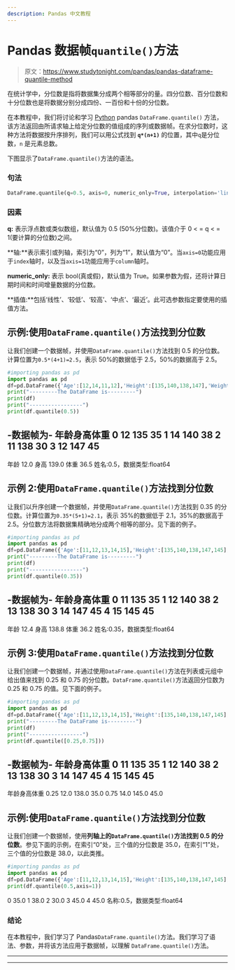 ```yaml
---
description: Pandas 中文教程
---
```


# Pandas 数据帧`quantile()`方法

> 原文：<https://www.studytonight.com/pandas/pandas-dataframe-quantile-method>

在统计学中，分位数是指将数据集分成两个相等部分的量。四分位数、百分位数和十分位数也是将数据分别分成四份、一百份和十份的分位数。

在本教程中，我们将讨论和学习 [Python](https://www.studytonight.com/python/getting-started-with-python) pandas `DataFrame.quantile()` 方法，该方法返回由所请求轴上给定分位数的值组成的序列或数据帧。在求分位数时，这种方法将数据按升序排列，我们可以用公式找到 **`q*(n+1)`** 的位置，其中`q`是分位数，`n` 是元素总数。

下图显示了`DataFrame.quantile()`方法的语法。

### 句法

```py
DataFrame.quantile(q=0.5, axis=0, numeric_only=True, interpolation='linear')
```

### 因素

**q:** 表示浮点数或类似数组，默认值为 0.5 (50%分位数)。该值介于 0 < = q < = 1(要计算的分位数)之间。

**轴:**表示索引或列轴，索引为“0”，列为“1”，默认值为“0”。当`axis=0`功能应用于`index`轴时，以及当`axis=1`功能应用于`column`轴时。

**numeric_only:** 表示 bool(真或假)，默认值为 True。如果参数为假，还将计算日期时间和时间增量数据的分位数。

**插值:**包括‘线性’、‘较低’、‘较高’、‘中点’、‘最近’。此可选参数指定要使用的插值方法。

## 示例:使用`DataFrame.quantile()`方法找到分位数

让我们创建一个数据帧，并使用`DataFrame.quantile()`方法找到 0.5 的分位数。计算位置为`0.5*(4+1)=2.5`，表示 50%的数据低于 2.5，50%的数据高于 2.5。

```py
#importing pandas as pd
import pandas as pd
df=pd.DataFrame({'Age':[12,14,11,12],'Height':[135,140,138,147],'Weight':[35,38,30,45]})
print("---------The DataFrame is---------")
print(df)
print("-----------------")
print(df.quantile(0.5))
```

-数据帧为-
年龄身高体重
0 12 135 35
1 14 140 38
2 11 138 30
3 12 147 45
-
年龄 12.0
身高 139.0
体重 36.5
姓名:0.5，数据类型:float64

## 示例 2:使用`DataFrame.quantile()`方法找到分位数

让我们以升序创建一个数据帧，并使用`DataFrame.quantile()`方法找到 0.35 的分位数。计算位置为`0.35*(5+1)=2.1`，表示 35%的数据低于 2.1，35%的数据高于 2.5。分位数方法将数据集精确地分成两个相等的部分。见下面的例子。

```py
#importing pandas as pd
import pandas as pd
df=pd.DataFrame({'Age':[11,12,13,14,15],'Height':[135,140,138,147,145],'Weight':[35,38,30,45,45]})
print("---------The DataFrame is---------")
print(df)
print("-----------------")
print(df.quantile(0.35))
```

-数据帧为-
年龄身高体重
0 11 135 35
1 12 140 38
2 13 138 30
3 14 147 45
4 15 145 45
-
年龄 12.4
身高 138.8
体重 36.2
姓名:0.35，数据类型:float64

## 示例 3:使用`DataFrame.quantile()`方法找到分位数

让我们创建一个数据帧，并通过使用`DataFrame.quantile()`方法在列表或元组中给出值来找到 0.25 和 0.75 的分位数。`DataFrame.quantile()`方法返回分位数为 0.25 和 0.75 的值。见下面的例子。

```py
#importing pandas as pd
import pandas as pd
df=pd.DataFrame({'Age':[11,12,13,14,15],'Height':[135,140,138,147,145],'Weight':[35,38,30,45,45]})
print("---------The DataFrame is---------")
print(df)
print("-----------------")
print(df.quantile([0.25,0.75]))
```

-数据帧为-
年龄身高体重
0 11 135 35
1 12 140 38
2 13 138 30
3 14 147 45
4 15 145 45
-
年龄身高体重
0.25 12.0 138.0 35.0
0.75 14.0 145.0 45.0

## 示例:使用`DataFrame.quantile()`方法找到分位数

让我们创建一个数据帧，使用**列轴上的`DataFrame.quantile()`方法找到 0.5 的分位数**。参见下面的示例，在索引“0”处，三个值的分位数是 35.0，在索引“1”处，三个值的分位数是 38.0，以此类推。

```py
#importing pandas as pd
import pandas as pd
df=pd.DataFrame({'Age':[11,12,13,14,15],'Height':[135,140,138,147,145],'Weight':[35,38,30,45,45]})
print(df.quantile(0.5,axis=1))
```

0 35.0
1 38.0
2 30.0
3 45.0
4 45.0
名称:0.5，数据类型:float64

### 结论

在本教程中，我们学习了 Pandas`DataFrame.quantile()`方法。我们学习了语法、参数，并将该方法应用于数据帧，以理解 `DataFrame.quantile()`方法。

* * *

* * *